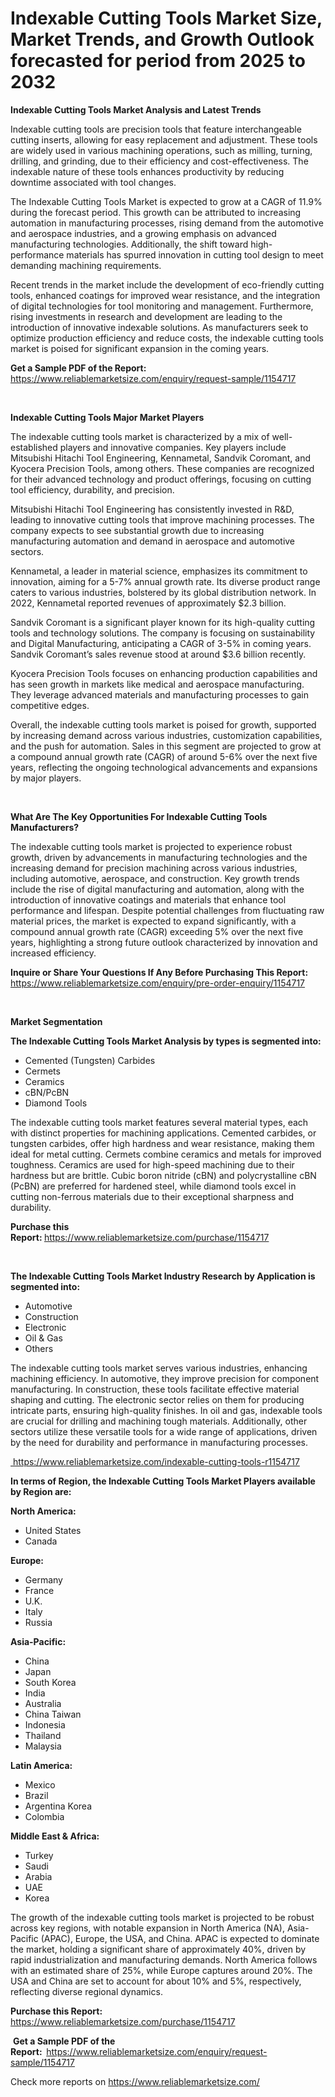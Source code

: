 <p><h1>Indexable Cutting Tools Market Size, Market Trends, and Growth Outlook forecasted for period from 2025 to 2032</h1></p><p><strong>Indexable Cutting Tools Market Analysis and Latest Trends</strong></p>
<p><p>Indexable cutting tools are precision tools that feature interchangeable cutting inserts, allowing for easy replacement and adjustment. These tools are widely used in various machining operations, such as milling, turning, drilling, and grinding, due to their efficiency and cost-effectiveness. The indexable nature of these tools enhances productivity by reducing downtime associated with tool changes.</p><p>The Indexable Cutting Tools Market is expected to grow at a CAGR of 11.9% during the forecast period. This growth can be attributed to increasing automation in manufacturing processes, rising demand from the automotive and aerospace industries, and a growing emphasis on advanced manufacturing technologies. Additionally, the shift toward high-performance materials has spurred innovation in cutting tool design to meet demanding machining requirements.</p><p>Recent trends in the market include the development of eco-friendly cutting tools, enhanced coatings for improved wear resistance, and the integration of digital technologies for tool monitoring and management. Furthermore, rising investments in research and development are leading to the introduction of innovative indexable solutions. As manufacturers seek to optimize production efficiency and reduce costs, the indexable cutting tools market is poised for significant expansion in the coming years.</p></p>
<p><strong>Get a Sample PDF of the Report:&nbsp;</strong> <a href="https://www.reliablemarketsize.com/enquiry/request-sample/1154717?utm_campaign=2005&utm_medium=2&utm_source=Github&utm_content=ia&utm_term=20022025&utm_id=indexable-cutting-tools">https://www.reliablemarketsize.com/enquiry/request-sample/1154717</a></p>
<p>&nbsp;</p>
<p><strong>Indexable Cutting Tools Major Market Players</strong></p>
<p><p>The indexable cutting tools market is characterized by a mix of well-established players and innovative companies. Key players include Mitsubishi Hitachi Tool Engineering, Kennametal, Sandvik Coromant, and Kyocera Precision Tools, among others. These companies are recognized for their advanced technology and product offerings, focusing on cutting tool efficiency, durability, and precision.</p><p>Mitsubishi Hitachi Tool Engineering has consistently invested in R&D, leading to innovative cutting tools that improve machining processes. The company expects to see substantial growth due to increasing manufacturing automation and demand in aerospace and automotive sectors.</p><p>Kennametal, a leader in material science, emphasizes its commitment to innovation, aiming for a 5-7% annual growth rate. Its diverse product range caters to various industries, bolstered by its global distribution network. In 2022, Kennametal reported revenues of approximately $2.3 billion.</p><p>Sandvik Coromant is a significant player known for its high-quality cutting tools and technology solutions. The company is focusing on sustainability and Digital Manufacturing, anticipating a CAGR of 3-5% in coming years. Sandvik Coromant’s sales revenue stood at around $3.6 billion recently.</p><p>Kyocera Precision Tools focuses on enhancing production capabilities and has seen growth in markets like medical and aerospace manufacturing. They leverage advanced materials and manufacturing processes to gain competitive edges.</p><p>Overall, the indexable cutting tools market is poised for growth, supported by increasing demand across various industries, customization capabilities, and the push for automation. Sales in this segment are projected to grow at a compound annual growth rate (CAGR) of around 5-6% over the next five years, reflecting the ongoing technological advancements and expansions by major players.</p></p>
<p>&nbsp;</p>
<p><strong>What Are The Key Opportunities For Indexable Cutting Tools Manufacturers?</strong></p>
<p><p>The indexable cutting tools market is projected to experience robust growth, driven by advancements in manufacturing technologies and the increasing demand for precision machining across various industries, including automotive, aerospace, and construction. Key growth trends include the rise of digital manufacturing and automation, along with the introduction of innovative coatings and materials that enhance tool performance and lifespan. Despite potential challenges from fluctuating raw material prices, the market is expected to expand significantly, with a compound annual growth rate (CAGR) exceeding 5% over the next five years, highlighting a strong future outlook characterized by innovation and increased efficiency.</p></p>
<p><strong>Inquire or Share Your Questions If Any Before Purchasing This Report:</strong> <a href="https://www.reliablemarketsize.com/enquiry/pre-order-enquiry/1154717?utm_campaign=2005&utm_medium=2&utm_source=Github&utm_content=ia&utm_term=20022025&utm_id=indexable-cutting-tools">https://www.reliablemarketsize.com/enquiry/pre-order-enquiry/1154717</a></p>
<p>&nbsp;</p>
<p><strong>Market Segmentation</strong></p>
<p><strong>The Indexable Cutting Tools Market Analysis by types is segmented into:</strong></p>
<p><ul><li>Cemented (Tungsten) Carbides</li><li>Cermets</li><li>Ceramics</li><li>cBN/PcBN</li><li>Diamond Tools</li></ul></p>
<p><p>The indexable cutting tools market features several material types, each with distinct properties for machining applications. Cemented carbides, or tungsten carbides, offer high hardness and wear resistance, making them ideal for metal cutting. Cermets combine ceramics and metals for improved toughness. Ceramics are used for high-speed machining due to their hardness but are brittle. Cubic boron nitride (cBN) and polycrystalline cBN (PcBN) are preferred for hardened steel, while diamond tools excel in cutting non-ferrous materials due to their exceptional sharpness and durability.</p></p>
<p><strong>Purchase this Report:&nbsp;</strong><a href="https://www.reliablemarketsize.com/purchase/1154717?utm_campaign=2005&utm_medium=2&utm_source=Github&utm_content=ia&utm_term=20022025&utm_id=indexable-cutting-tools">https://www.reliablemarketsize.com/purchase/1154717</a></p>
<p>&nbsp;</p>
<p><strong>The Indexable Cutting Tools Market Industry Research by Application is segmented into:</strong></p>
<p><ul><li>Automotive</li><li>Construction</li><li>Electronic</li><li>Oil & Gas</li><li>Others</li></ul></p>
<p><p>The indexable cutting tools market serves various industries, enhancing machining efficiency. In automotive, they improve precision for component manufacturing. In construction, these tools facilitate effective material shaping and cutting. The electronic sector relies on them for producing intricate parts, ensuring high-quality finishes. In oil and gas, indexable tools are crucial for drilling and machining tough materials. Additionally, other sectors utilize these versatile tools for a wide range of applications, driven by the need for durability and performance in manufacturing processes.</p></p>
<p><a href="https://www.reliablemarketsize.com/indexable-cutting-tools-r1154717?utm_campaign=2005&utm_medium=2&utm_source=Github&utm_content=ia&utm_term=20022025&utm_id=indexable-cutting-tools">&nbsp;https://www.reliablemarketsize.com/indexable-cutting-tools-r1154717</a></p>
<p><strong>In terms of Region, the Indexable Cutting Tools Market Players available by Region are:</strong></p>
<p>
    <p> <strong> North America: </strong>
        <ul>
            <li>United States</li>
            <li>Canada</li>
        </ul>
        </p> 
    <p> <strong> Europe: </strong>
        <ul>
            <li>Germany</li>
            <li>France</li>
            <li>U.K.</li>
            <li>Italy</li>
            <li>Russia</li>
        </ul>
        </p> 
    <p> <strong> Asia-Pacific: </strong>
        <ul>
            <li>China</li>
            <li>Japan</li>
            <li>South Korea</li>
            <li>India</li>
            <li>Australia</li>
            <li>China Taiwan</li>
            <li>Indonesia</li>
            <li>Thailand</li>
            <li>Malaysia</li>
        </ul>
        </p> 
    <p> <strong> Latin America: </strong>
        <ul>
            <li>Mexico</li>
            <li>Brazil</li>
            <li>Argentina Korea</li>
            <li>Colombia</li>
        </ul>
        </p> 
    <p> <strong> Middle East & Africa: </strong>
        <ul>
            <li>Turkey</li>
            <li>Saudi</li>
            <li>Arabia</li>
            <li>UAE</li>
            <li>Korea</li>
        </ul>
    </p>
    </p>
<p><p>The growth of the indexable cutting tools market is projected to be robust across key regions, with notable expansion in North America (NA), Asia-Pacific (APAC), Europe, the USA, and China. APAC is expected to dominate the market, holding a significant share of approximately 40%, driven by rapid industrialization and manufacturing demands. North America follows with an estimated share of 25%, while Europe captures around 20%. The USA and China are set to account for about 10% and 5%, respectively, reflecting diverse regional dynamics.</p></p>
<p><strong>Purchase this Report: </strong><a href="https://www.reliablemarketsize.com/purchase/1154717?utm_campaign=2005&utm_medium=2&utm_source=Github&utm_content=ia&utm_term=20022025&utm_id=indexable-cutting-tools">https://www.reliablemarketsize.com/purchase/1154717</a></p>
<p>&nbsp;<strong>Get a Sample PDF of the Report:&nbsp;&nbsp;</strong><a href="https://www.reliablemarketsize.com/enquiry/request-sample/1154717?utm_campaign=2005&utm_medium=2&utm_source=Github&utm_content=ia&utm_term=20022025&utm_id=indexable-cutting-tools">https://www.reliablemarketsize.com/enquiry/request-sample/1154717</a></p>
<p><strong></strong></p>
<p>Check more reports on <a href="https://www.reliablemarketsize.com/?utm_campaign=2005&utm_medium=2&utm_source=Github&utm_content=ia&utm_term=20022025&utm_id=indexable-cutting-tools">https://www.reliablemarketsize.com/</a></p>